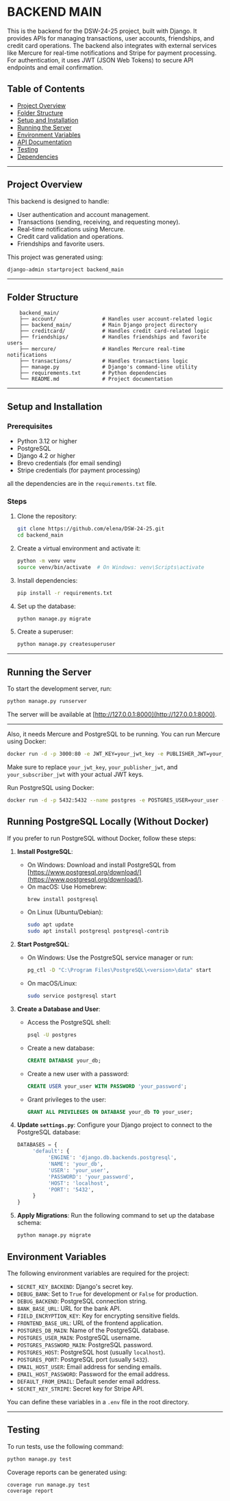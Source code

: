 # BACKEND MAIN

This is the backend for the DSW-24-25 project, built with Django. It provides APIs for managing transactions, user accounts, friendships, and credit card operations. The backend also integrates with external services like Mercure for real-time notifications and Stripe for payment processing. For authentication, it uses JWT (JSON Web Tokens) to secure API endpoints and email confirmation.


## Table of Contents
- [Project Overview](#project-overview)
- [Folder Structure](#folder-structure)
- [Setup and Installation](#setup-and-installation)
- [Running the Server](#running-the-server)
- [Environment Variables](#environment-variables)
- [API Documentation](#api-documentation)
- [Testing](#testing)
- [Dependencies](#dependencies)


---

## Project Overview

This backend is designed to handle:
- User authentication and account management.
- Transactions (sending, receiving, and requesting money).
- Real-time notifications using Mercure.
- Credit card validation and operations.
- Friendships and favorite users.

This project was generated using:

```bash
django-admin startproject backend_main
```

---

## Folder Structure

```
    backend_main/
    ├── account/               # Handles user account-related logic
    ├── backend_main/          # Main Django project directory
    ├── creditcard/            # Handles credit card-related logic
    ├── friendships/           # Handles friendships and favorite users
    ├── mercure/               # Handles Mercure real-time notifications
    ├── transactions/          # Handles transactions logic
    ├── manage.py              # Django's command-line utility
    ├── requirements.txt       # Python dependencies
    └── README.md              # Project documentation
```

---


## Setup and Installation

### Prerequisites
- Python 3.12 or higher
- PostgreSQL
- Django 4.2 or higher
- Brevo credentials (for email sending)
- Stripe credentials (for payment processing)

all the dependencies are in the `requirements.txt` file.

### Steps
1. Clone the repository:
   ```bash
   git clone https://github.com/elena/DSW-24-25.git
   cd backend_main
   ```

2. Create a virtual environment and activate it:
   ```bash
   python -m venv venv
   source venv/bin/activate  # On Windows: venv\Scripts\activate
   ```

3. Install dependencies:
   ```bash
   pip install -r requirements.txt
   ```

4. Set up the database:
   ```bash
   python manage.py migrate
   ```

5. Create a superuser:
   ```bash
   python manage.py createsuperuser
   ```

---

## Running the Server

To start the development server, run:

```bash
python manage.py runserver
```

The server will be available at [http://127.0.0.1:8000](http://127.0.0.1:8000).

---

Also, it needs Mercure and PostgreSQL to be running. You can run Mercure using Docker:

```bash
docker run -d -p 3000:80 -e JWT_KEY=your_jwt_key -e PUBLISHER_JWT=your_publisher_jwt -e SUBSCRIBER_JWT=your_subscriber_jwt dunglas/mercure
```

Make sure to replace `your_jwt_key`, `your_publisher_jwt`, and `your_subscriber_jwt` with your actual JWT keys.

Run PostgreSQL using Docker:

```bash
docker run -d -p 5432:5432 --name postgres -e POSTGRES_USER=your_user -e POSTGRES_PASSWORD=your_password -e POSTGRES_DB=your_db postgres
```
## Running PostgreSQL Locally (Without Docker)

If you prefer to run PostgreSQL without Docker, follow these steps:

1. **Install PostgreSQL**:
    - On Windows: Download and install PostgreSQL from [https://www.postgresql.org/download/](https://www.postgresql.org/download/).
    - On macOS: Use Homebrew:
      ```bash
      brew install postgresql
      ```
    - On Linux (Ubuntu/Debian):
      ```bash
      sudo apt update
      sudo apt install postgresql postgresql-contrib
      ```

2. **Start PostgreSQL**:
    - On Windows: Use the PostgreSQL service manager or run:
      ```bash
      pg_ctl -D "C:\Program Files\PostgreSQL\<version>\data" start
      ```
    - On macOS/Linux:
      ```bash
      sudo service postgresql start
      ```

3. **Create a Database and User**:
    - Access the PostgreSQL shell:
      ```bash
      psql -U postgres
      ```
    - Create a new database:
      ```sql
      CREATE DATABASE your_db;
      ```
    - Create a new user with a password:
      ```sql
      CREATE USER your_user WITH PASSWORD 'your_password';
      ```
    - Grant privileges to the user:
      ```sql
      GRANT ALL PRIVILEGES ON DATABASE your_db TO your_user;
      ```

4. **Update `settings.py`**:
    Configure your Django project to connect to the PostgreSQL database:
    ```python
    DATABASES = {
         'default': {
              'ENGINE': 'django.db.backends.postgresql',
              'NAME': 'your_db',
              'USER': 'your_user',
              'PASSWORD': 'your_password',
              'HOST': 'localhost',
              'PORT': '5432',
         }
    }
    ```

5. **Apply Migrations**:
    Run the following command to set up the database schema:
    ```bash
    python manage.py migrate
    ```

## Environment Variables

The following environment variables are required for the project:

- `SECRET_KEY_BACKEND`: Django's secret key.
- `DEBUG_BANK`: Set to `True` for development or `False` for production.
- `DEBUG_BACKEND`: PostgreSQL connection string.
- `BANK_BASE_URL`: URL for the bank API.
- `FIELD_ENCRYPTION_KEY`: Key for encrypting sensitive fields.
- `FRONTEND_BASE_URL`: URL of the frontend application.
- `POSTGRES_DB_MAIN`: Name of the PostgreSQL database.
- `POSTGRES_USER_MAIN`: PostgreSQL username.
- `POSTGRES_PASSWORD_MAIN`: PostgreSQL password.
- `POSTGRES_HOST`: PostgreSQL host (usually `localhost`).
- `POSTGRES_PORT`: PostgreSQL port (usually `5432`).
- `EMAIL_HOST_USER`: Email address for sending emails.
- `EMAIL_HOST_PASSWORD`: Password for the email address.
- `DEFAULT_FROM_EMAIL`: Default sender email address.
- `SECRET_KEY_STRIPE`: Secret key for Stripe API.

You can define these variables in a `.env` file in the root directory.

---

## Testing

To run tests, use the following command:

```bash
python manage.py test
```

Coverage reports can be generated using:

```bash
coverage run manage.py test
coverage report
```
